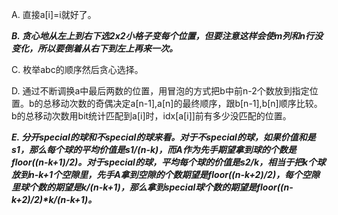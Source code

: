 A. 直接a[i]=i就好了。

***B. 贪心地从左上到右下选2x2小格子变每个位置，但要注意这样会使m列和n行没变化，所以要倒着从右下到左上再来一次。***

C. 枚举abc的顺序然后贪心选择。

D. 通过不断调换a中最后两数的位置，用冒泡的方式把b中前n-2个数放到指定位置。b的总移动次数的奇偶决定a[n-1],a[n]的最终顺序，跟b[n-1],b[n]顺序比较。b的总移动次数用bit统计匹配到a[i]时，idx[a[i]]前有多少没匹配的位置。

***E. 分开special的球和不special的球来看。对于不special的球，如果价值和是s1，那么每个球的平均价值是s1/(n-k)，而A作为先手期望拿到球的个数是floor((n-k+1)/2)。对于special的球，平均每个球的价值是s2/k，相当于把k个球放到n-k+1个空隙里，先手A拿到空隙的个数期望是floor((n-k+2)/2)，每个空隙里球个数的期望是k/(n-k+1)，那么拿到special球个数的期望是floor((n-k+2)/2)\*k/(n-k+1)。***
